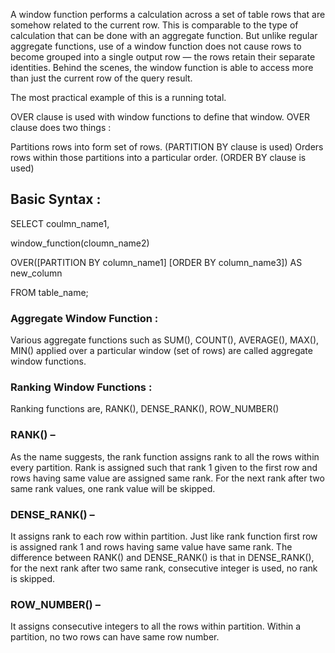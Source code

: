 A window function performs a calculation across a set of table rows that are somehow related to the current row. This is comparable to the type of calculation that can be done with an aggregate function. But unlike regular aggregate functions, use of a window function does not cause rows to become grouped into a single output row — the rows retain their separate identities. Behind the scenes, the window function is able to access more than just the current row of the query result.

The most practical example of this is a running total.

OVER clause is used with window functions to define that window. OVER clause does two things : 

Partitions rows into form set of rows. (PARTITION BY clause is used) 
Orders rows within those partitions into a particular order. (ORDER BY clause is used)

## Basic Syntax :  

SELECT coulmn_name1, 

 window_function(cloumn_name2)
 
 OVER([PARTITION BY column_name1] [ORDER BY column_name3]) AS new_column
 
FROM table_name;


### Aggregate Window Function : 

Various aggregate functions such as SUM(), COUNT(), AVERAGE(), MAX(), MIN() applied over a particular window (set of rows) are called aggregate window functions. 

### Ranking Window Functions : 
Ranking functions are, RANK(), DENSE_RANK(), ROW_NUMBER() 

### RANK() – 
As the name suggests, the rank function assigns rank to all the rows within every partition. 
Rank is assigned such that rank 1 given to the first row and rows having same value are assigned same rank. 
For the next rank after two same rank values, one rank value will be skipped. 
 

### DENSE_RANK() – 
It assigns rank to each row within partition. Just like rank function first row is assigned rank 1 and rows having same value have same rank. 
The difference between RANK() and DENSE_RANK() is that in DENSE_RANK(), for the next rank after two same rank, consecutive integer 
is used, no rank is skipped. 
 

### ROW_NUMBER() – 
It assigns consecutive integers to all the rows within partition. Within a partition, no two rows can have same row number. 
